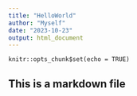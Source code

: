 ```yaml
---
title: "HelloWorld"
author: "Myself"
date: "2023-10-23"
output: html_document
---
```


```{r setup, include=FALSE}
knitr::opts_chunk$set(echo = TRUE)
```

## This is a markdown file
